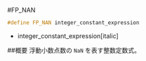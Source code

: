 #FP_NAN
```cpp
#define FP_NAN integer_constant_expression
```
* integer_constant_expression[italic]

##概要
浮動小数点数の `NaN` を表す整数定数式。
